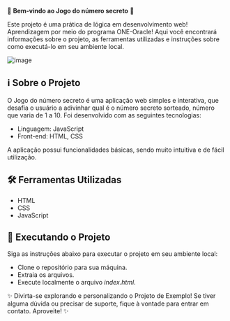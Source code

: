 🎉 **Bem-vindo ao Jogo do número secreto** 🚀

Este projeto é uma prática de lógica em desenvolvimento web! Aprendizagem por meio do programa ONE-Oracle! Aqui você encontrará informações sobre o projeto, as ferramentas utilizadas e instruções sobre como executá-lo em seu ambiente local.

![image](https://github.com/sabugueiroalado/jogo-do-numero-secreto/assets/128103445/7f943409-fd94-453e-8daa-007301fc6821)


## ℹ️ Sobre o Projeto

O Jogo do número secreto é uma aplicação web simples e interativa, que desafia o usuário a adivinhar qual é o número secreto sorteado, número que varia de 1 a 10. Foi desenvolvido com as seguintes tecnologias:

- Linguagem: JavaScript
- Front-end: HTML, CSS

A aplicação possui funcionalidades básicas, sendo muito intuitiva e de fácil utilização.

## 🛠️ Ferramentas Utilizadas

- HTML
- CSS
- JavaScript

## 🚀 Executando o Projeto

Siga as instruções abaixo para executar o projeto em seu ambiente local:

- Clone o repositório para sua máquina.
- Extraia os arquivos.
- Execute localmente o arquivo *index.html*.

✨ Divirta-se explorando e personalizando o Projeto de Exemplo! Se tiver alguma dúvida ou precisar de suporte, fique à vontade para entrar em contato. Aproveite! ✨

